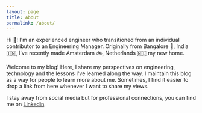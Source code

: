 ```yaml
---
layout: page
title: About
permalink: /about/
---
```


Hi 👋!  I'm an experienced engineer who transitioned from an individual contributor to an Engineering Manager. Originally from Bangalore 🌳, India 🇮🇳, I've recently made Amsterdam 🚲, Netherlands 🇳🇱  my new home.

Welcome to my blog! Here, I share my perspectives on engineering, technology and the lessons I've learned along the way. I maintain this blog as a way for people to learn more about me. Sometimes, I find it easier to drop a link from here whenever I want to share my views.

I stay away from social media but for professional connections, you can find me on [Linkedin](https://www.linkedin.com/in/ashwnacharya). 
